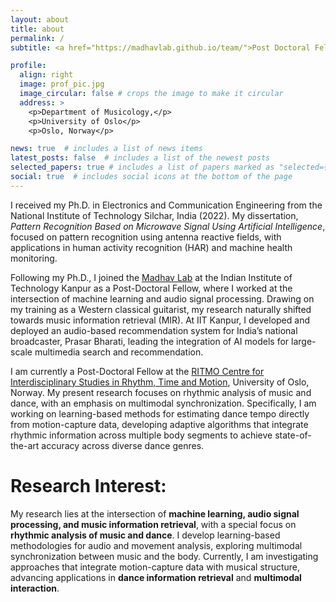 ```yaml
---
layout: about
title: about
permalink: /
subtitle: <a href="https://madhavlab.github.io/team/">Post Doctoral Fellow</a>, <a href="https://www.uio.no/ritmo/english/">RITMO Centre for Interdisciplinary Studies in Rhythm, Time and Motion</a>, University of Oslo, Norway

profile:
  align: right
  image: prof_pic.jpg
  image_circular: false # crops the image to make it circular
  address: >
    <p>Department of Musicology,</p>
    <p>University of Oslo</p>
    <p>Oslo, Norway</p>

news: true  # includes a list of news items
latest_posts: false  # includes a list of the newest posts
selected_papers: true # includes a list of papers marked as "selected={true}"
social: true  # includes social icons at the bottom of the page
---
```


I received my Ph.D. in Electronics and Communication Engineering from the National Institute of Technology Silchar, India (2022). My dissertation, _Pattern Recognition Based on Microwave Signal Using Artificial Intelligence_, focused on pattern recognition using antenna reactive fields, with applications in human activity recognition (HAR) and machine health monitoring.

Following my Ph.D., I joined the [Madhav Lab](https://madhavlab.github.io/) at the Indian Institute of Technology Kanpur as a Post-Doctoral Fellow, where I worked at the intersection of machine learning and audio signal processing. Drawing on my training as a Western classical guitarist, my research naturally shifted towards music information retrieval (MIR). At IIT Kanpur, I developed and deployed an audio-based recommendation system for India’s national broadcaster, Prasar Bharati, leading the integration of AI models for large-scale multimedia search and recommendation.

I am currently a Post-Doctoral Fellow at the [RITMO Centre for Interdisciplinary Studies in Rhythm, Time and Motion](https://www.uio.no/ritmo/), University of Oslo, Norway. My present research focuses on rhythmic analysis of music and dance, with an emphasis on multimodal synchronization. Specifically, I am working on learning-based methods for estimating dance tempo directly from motion-capture data, developing adaptive algorithms that integrate rhythmic information across multiple body segments to achieve state-of-the-art accuracy across diverse dance genres.

# Research Interest:

My research lies at the intersection of **machine learning, audio signal processing, and music information retrieval**, with a special focus on **rhythmic analysis of music and dance**. I develop learning-based methodologies for audio and movement analysis, exploring multimodal synchronization between music and the body. Currently, I am investigating approaches that integrate motion-capture data with musical structure, advancing applications in **dance information retrieval** and **multimodal interaction**.
